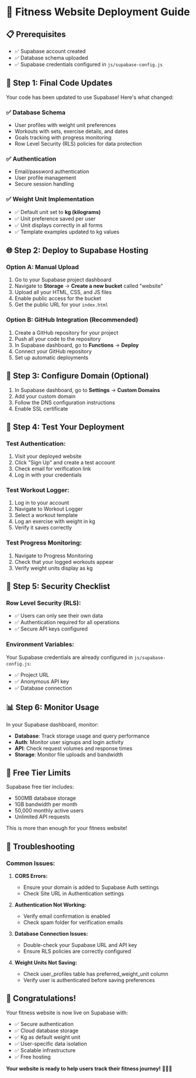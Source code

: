 # 🚀 Fitness Website Deployment Guide

## 📋 **Prerequisites**
- ✅ Supabase account created
- ✅ Database schema uploaded
- ✅ Supabase credentials configured in `js/supabase-config.js`

## 🔄 **Step 1: Final Code Updates**

Your code has been updated to use Supabase! Here's what changed:

### ✅ **Database Schema**
- User profiles with weight unit preferences
- Workouts with sets, exercise details, and dates  
- Goals tracking with progress monitoring
- Row Level Security (RLS) policies for data protection

### ✅ **Authentication**
- Email/password authentication
- User profile management
- Secure session handling

### ✅ **Weight Unit Implementation**
- ✅ Default unit set to **kg (kilograms)**
- ✅ Unit preference saved per user
- ✅ Unit displays correctly in all forms
- ✅ Template examples updated to kg values

## 🌐 **Step 2: Deploy to Supabase Hosting**

### **Option A: Manual Upload**
1. Go to your Supabase project dashboard
2. Navigate to **Storage** → **Create a new bucket** called "website"
3. Upload all your HTML, CSS, and JS files
4. Enable public access for the bucket
5. Get the public URL for your `index.html`

### **Option B: GitHub Integration (Recommended)**
1. Create a GitHub repository for your project
2. Push all your code to the repository
3. In Supabase dashboard, go to **Functions** → **Deploy**
4. Connect your GitHub repository
5. Set up automatic deployments

## 🔧 **Step 3: Configure Domain (Optional)**
1. In Supabase dashboard, go to **Settings** → **Custom Domains**
2. Add your custom domain
3. Follow the DNS configuration instructions
4. Enable SSL certificate

## 🧪 **Step 4: Test Your Deployment**

### **Test Authentication:**
1. Visit your deployed website
2. Click "Sign Up" and create a test account
3. Check email for verification link
4. Log in with your credentials

### **Test Workout Logger:**
1. Log in to your account
2. Navigate to Workout Logger
3. Select a workout template
4. Log an exercise with weight in kg
5. Verify it saves correctly

### **Test Progress Monitoring:**
1. Navigate to Progress Monitoring
2. Check that your logged workouts appear
3. Verify weight units display as kg

## 🔐 **Step 5: Security Checklist**

### **Row Level Security (RLS):**
- ✅ Users can only see their own data
- ✅ Authentication required for all operations
- ✅ Secure API keys configured

### **Environment Variables:**
Your Supabase credentials are already configured in `js/supabase-config.js`:
- ✅ Project URL
- ✅ Anonymous API key
- ✅ Database connection

## 📊 **Step 6: Monitor Usage**

In your Supabase dashboard, monitor:
- **Database**: Track storage usage and query performance
- **Auth**: Monitor user signups and login activity  
- **API**: Check request volumes and response times
- **Storage**: Monitor file uploads and bandwidth

## 🎯 **Free Tier Limits**

Supabase free tier includes:
- 500MB database storage
- 1GB bandwidth per month
- 50,000 monthly active users
- Unlimited API requests

This is more than enough for your fitness website!

## 🚨 **Troubleshooting**

### **Common Issues:**

1. **CORS Errors:**
   - Ensure your domain is added to Supabase Auth settings
   - Check Site URL in Authentication settings

2. **Authentication Not Working:**
   - Verify email confirmation is enabled
   - Check spam folder for verification emails

3. **Database Connection Issues:**
   - Double-check your Supabase URL and API key
   - Ensure RLS policies are correctly configured

4. **Weight Units Not Saving:**
   - Check user_profiles table has preferred_weight_unit column
   - Verify user is authenticated before saving preferences

## 🎉 **Congratulations!**

Your fitness website is now live on Supabase with:
- ✅ Secure authentication
- ✅ Cloud database storage  
- ✅ Kg as default weight unit
- ✅ User-specific data isolation
- ✅ Scalable infrastructure
- ✅ Free hosting

**Your website is ready to help users track their fitness journey!** 🏋️‍♂️💪 